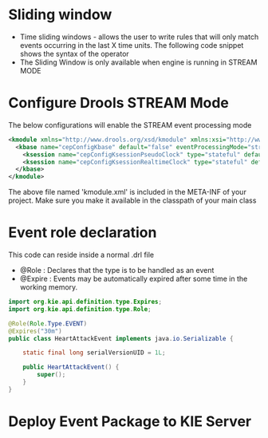 # Sliding window

* Time sliding windows -  allows the user to write rules that will only match events occurring in the last X time units. The following code snippet shows the syntax of the operator
* The Sliding Window is only available when engine is running in STREAM MODE

# Configure Drools STREAM Mode

The below configurations will enable the STREAM event processing mode

```xml
<kmodule xmlns="http://www.drools.org/xsd/kmodule" xmlns:xsi="http://www.w3.org/2001/XMLSchema-instance">
  <kbase name="cepConfigKbase" default="false" eventProcessingMode="stream" equalsBehavior="identity" packages="org.drools.devguide.cep">
    <ksession name="cepConfigKsessionPseudoClock" type="stateful" default="false" clockType="pseudo"/>
    <ksession name="cepConfigKsessionRealtimeClock" type="stateful" default="false" clockType="realtime"/>
  </kbase>
</kmodule>
```
The above file named 'kmodule.xml' is included in the META-INF of your project. Make sure you make it available in the classpath of your main class

# Event role declaration 

This code can reside inside a normal .drl file

* @Role : Declares that the type is to be handled as an event
* @Expire : Events may be automatically expired after some time in the working memory.

```java
import org.kie.api.definition.type.Expires;
import org.kie.api.definition.type.Role;

@Role(Role.Type.EVENT)
@Expires("30m")
public class HeartAttackEvent implements java.io.Serializable {

    static final long serialVersionUID = 1L;

    public HeartAttackEvent() {
        super();
    }
}
```
# Deploy Event Package to KIE Server



